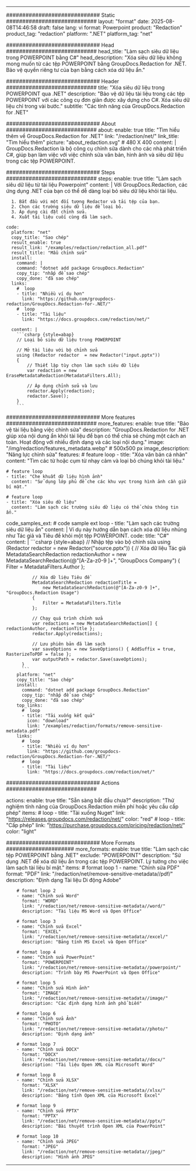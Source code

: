 
---
############################# Static ############################
layout: "format"
date:  2025-08-08T14:46:58
draft: false
lang: vi
format: Powerpoint
product: "Redaction"
product_tag: "redaction"
platform: ".NET"
platform_tag: "net"

############################# Head ############################
head_title: "Làm sạch siêu dữ liệu trong POWERPOINT bằng C#"
head_description: "Xóa siêu dữ liệu không mong muốn từ các tệp POWERPOINT bằng GroupDocs.Redaction for .NET. Bảo vệ quyền riêng tư của bạn bằng cách xóa dữ liệu ẩn."

############################# Header ############################
title: "Xóa siêu dữ liệu trong POWERPOINT qua .NET" 
description: "Bảo vệ dữ liệu tài liệu trong các tệp POWERPOINT với các công cụ đơn giản được xây dựng cho C#. Xóa siêu dữ liệu chỉ trong vài bước."
subtitle: "Các tính năng của GroupDocs.Redaction for .NET" 

############################# About ############################
about:
    enable: true
    title: "Tìm hiểu thêm về GroupDocs.Redaction for .NET"
    link: "/redaction/net/"
    link_title: "Tìm hiểu thêm"
    picture: "about_redaction.svg" # 480 X 400
    content: |
       GroupDocs.Redaction là bộ công cụ chỉnh sửa dành cho các nhà phát triển C#, giúp bạn làm việc với việc chỉnh sửa văn bản, hình ảnh và siêu dữ liệu trong các tệp POWERPOINT.

############################# Steps ############################
steps:
    enable: true
    title: "Làm sạch siêu dữ liệu từ tài liệu Powerpoint"
    content: |
      Với GroupDocs.Redaction, các ứng dụng .NET của bạn có thể dễ dàng loại bỏ siêu dữ liệu khỏi tài liệu.
      
      1. Bắt đầu với một đối tượng Redactor và tải tệp của bạn.
      2. Chọn các trường siêu dữ liệu để loại bỏ.
      3. Áp dụng cài đặt chỉnh sửa.
      4. Xuất tài liệu cuối cùng đã làm sạch.
   
    code:
      platform: "net"
      copy_title: "Sao chép"
      result_enable: true
      result_link: "/examples/redaction/redaction_all.pdf"
      result_title: "Mẫu chỉnh sửa"
      install:
        command: |
        command: "dotnet add package GroupDocs.Redaction"
        copy_tip: "nhấp để sao chép"
        copy_done: "đã sao chép"
      links:
        #  loop
        - title: "Nhiều ví dụ hơn"
          link: "https://github.com/groupdocs-redaction/GroupDocs.Redaction-for-.NET/"
        #  loop
        - title: "Tài liệu"
          link: "https://docs.groupdocs.com/redaction/net/"
          
      content: |
        ```csharp {style=abap}
        // Loại bỏ siêu dữ liệu trong POWERPOINT

        // Mở tài liệu với bộ chỉnh sửa
        using (Redactor redactor  = new Redactor("input.pptx"))
        {
            // Thiết lập tùy chọn làm sạch siêu dữ liệu
            var redaction = new EraseMetadataRedaction(MetadataFilters.All);
            
            // Áp dụng chỉnh sửa và lưu
            redactor.Apply(redaction);
            redactor.Save();
        }
        ```            


############################# More features ############################
more_features:
  enable: true
  title: "Bảo vệ tài liệu bằng việc chỉnh sửa"
  description: "GroupDocs.Redaction for .NET giúp xóa nội dung ẩn khỏi tài liệu để bạn có thể chia sẻ chúng một cách an toàn. Hoạt động với nhiều định dạng và các loại nội dung."
  image: "/img/redaction/features_metadata.webp" # 500x500 px
  image_description: "Năng lực chỉnh sửa"
  features:
    # feature loop
    - title: "Xóa văn bản cá nhân"
      content: "Tìm các từ hoặc cụm từ nhạy cảm và loại bỏ chúng khỏi tài liệu."

    # feature loop
    - title: "Che khuất dữ liệu hình ảnh"
      content: "Sử dụng lớp phủ để che các khu vực trong hình ảnh cần giữ bí mật."

    # feature loop
    - title: "Xóa siêu dữ liệu"
      content: "Làm sạch các trường siêu dữ liệu có thể chứa thông tin ẩn."
      
  code_samples_ext:
    # code sample ext loop
    - title: "Làm sạch các trường siêu dữ liệu ẩn"
      content: |
        Ví dụ này hướng dẫn bạn cách xóa dữ liệu nhúng như Tác giả và Tiêu đề khỏi một tệp POWERPOINT.
      code:
        title: "C#"
        content: |
          ```csharp {style=abap}
          //  Nhập tệp vào bộ chỉnh sửa
          using (Redactor redactor  = new Redactor("source.pptx"))
          {
              // Xóa dữ liệu Tác giả
              MetadataSearchRedaction redactionAuthor = 
                  new MetadataSearchRedaction(@"[A-Za-z0-9 ]+", "GroupDocs Company")
              {
                  Filter = MetadataFilters.Author
              };

              // Xóa dữ liệu Tiêu đề
              MetadataSearchRedaction redactionTitle = 
                  new MetadataSearchRedaction(@"[A-Za-z0-9 ]+", "GroupDocs.Redaction Usage")
              {
                  Filter = MetadataFilters.Title
              };

              // Chạy quá trình chỉnh sửa
              var redactions = new MetadataSearchRedaction[] { redactionAuthor, redactionTitle };
              redactor.Apply(redactions);

              // Lưu phiên bản đã làm sạch
              var saveOptions = new SaveOptions() { AddSuffix = true, RasterizeToPDF = false };
              var outputPath = redactor.Save(saveOptions);
          }
          ```
        platform: "net"
        copy_title: "Sao chép"
        install:
          command: "dotnet add package GroupDocs.Redaction"
          copy_tip: "nhấp để sao chép"
          copy_done: "đã sao chép"
        top_links:
          #  loop
          - title: "Tải xuống kết quả"
            icon: "download"
            link: "/examples/redaction/formats/remove-sensitive-metadata.pdf"
        links:
          #  loop
          - title: "Nhiều ví dụ hơn"
            link: "https://github.com/groupdocs-redaction/GroupDocs.Redaction-for-.NET/"
          #  loop
          - title: "Tài liệu"
            link: "https://docs.groupdocs.com/redaction/net/"


############################# Actions ############################

actions:
  enable: true
  title: "Sẵn sàng bắt đầu chưa?"
  description: "Thử nghiệm tính năng của GroupDocs.Redaction miễn phí hoặc yêu cầu cấp phép"
  items:
    #  loop
    - title: "Tải xuống Nuget"
      link: "https://releases.groupdocs.com/redaction/net/"
      color: "red"
        #  loop
    - title: "Cấp phép"
      link: "https://purchase.groupdocs.com/pricing/redaction/net/"
      color: "light"


############################# More Formats #####################
more_formats:
    enable: true
    title: "Làm sạch các tệp POWERPOINT bằng .NET"
    exclude: "POWERPOINT"
    description: "Sử dụng .NET để xóa dữ liệu ẩn trong các tệp POWERPOINT. Lý tưởng cho việc làm sạch tài liệu bí mật."
    items: 
        # format loop 1
        - name: "Chỉnh sửa PDF"
          format: "PDF"
          link: "/redaction/net/remove-sensitive-metadata//pdf/"
          description: "Định dạng Tài liệu Di động Adobe"

        # format loop 2
        - name: "Chỉnh sửa Word"
          format: "WORD"
          link: "/redaction/net/remove-sensitive-metadata//word/"
          description: "Tài liệu MS Word và Open Office"
          
        # format loop 3
        - name: "Chỉnh sửa Excel"
          format: "EXCEL"
          link: "/redaction/net/remove-sensitive-metadata//excel/"
          description: "Bảng tính MS Excel và Open Office"

        # format loop 4
        - name: "Chỉnh sửa PowerPoint"
          format: "POWERPOINT"
          link: "/redaction/net/remove-sensitive-metadata//powerpoint/"
          description: "Trình bày MS PowerPoint và Open Office"

        # format loop 5
        - name: "Chỉnh sửa Hình ảnh"
          format: "IMAGE"
          link: "/redaction/net/remove-sensitive-metadata//image/"
          description: "Các định dạng hình ảnh phổ biến"

        # format loop 6
        - name: "Chỉnh sửa Ảnh"
          format: "PHOTO"
          link: "/redaction/net/remove-sensitive-metadata//photo/"
          description: "Định dạng ảnh"

        # format loop 7
        - name: "Chỉnh sửa DOCX"
          format: "DOCX"
          link: "/redaction/net/remove-sensitive-metadata//docx/"
          description: "Tài liệu Open XML của Microsoft Word"
          
        # format loop 8
        - name: "Chỉnh sửa XLSX"
          format: "XLSX"
          link: "/redaction/net/remove-sensitive-metadata//xlsx/"
          description: "Bảng tính Open XML của Microsoft Excel"
          
        # format loop 9
        - name: "Chỉnh sửa PPTX"
          format: "PPTX"
          link: "/redaction/net/remove-sensitive-metadata//pptx/"
          description: "Bài thuyết trình Open XML của PowerPoint"

        # format loop 10
        - name: "Chỉnh sửa JPEG"
          format: "JPEG"
          link: "/redaction/net/remove-sensitive-metadata//jpeg/"
          description: "Hình ảnh JPEG"


---